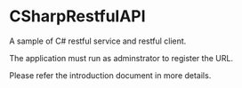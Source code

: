 # CSharpRestfulAPI
A sample of C# restful service and restful client.

The application must run as adminstrator to register the URL.

Please refer the introduction document in more details.
